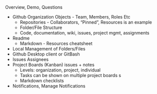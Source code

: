 Overview, Demo, Questions

- Github Organization Objects  - Team, Members, Roles Etc
  - Repositories  - Collaborators, “Pinned”, Resources is an example
  - Folder/File Structure
  - Code, documentation, wiki, issues, project mgmt, assignments
- Readme
  - Markdown - Resources cheatsheet
- Local Management of Folders/Files
- Github Desktop client or GitBash
- Issues Assignees
- Project Boards (Kanban) issues + notes 
  - Levels: organization, project, individual
  - Tasks can be shown on multiple project boards s
  - Markdown checklists
- Notifications, Manage Notifications
